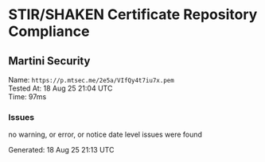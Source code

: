 # STIR/SHAKEN Certificate Repository Compliance

## Martini Security

Name: `https://p.mtsec.me/2e5a/VIfQy4t7iu7x.pem`\
Tested At: 18 Aug 25 21:04 UTC\
Time: 97ms

### Issues

no warning, or error, or notice date level issues were found

Generated: 18 Aug 25 21:13 UTC